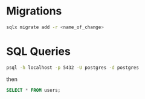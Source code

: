 # Migrations

```bash
sqlx migrate add -r <name_of_change>
```
# SQL Queries

```bash
psql -h localhost -p 5432 -U postgres -d postgres
```

then

```sql
SELECT * FROM users;
```
